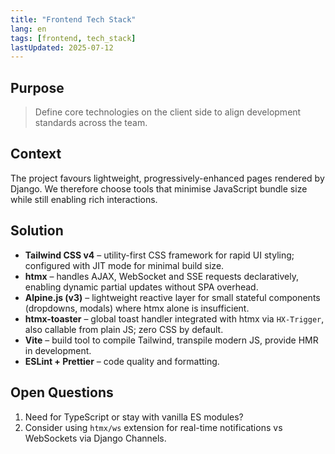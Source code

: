 ```yaml
---
title: "Frontend Tech Stack"
lang: en
tags: [frontend, tech_stack]
lastUpdated: 2025-07-12
---
```


## Purpose
> Define core technologies on the client side to align development standards across the team.

## Context
The project favours lightweight, progressively-enhanced pages rendered by Django. We therefore choose tools that minimise JavaScript bundle size while still enabling rich interactions.

## Solution
- **Tailwind CSS v4** – utility-first CSS framework for rapid UI styling; configured with JIT mode for minimal build size.
- **htmx** – handles AJAX, WebSocket and SSE requests declaratively, enabling dynamic partial updates without SPA overhead.
- **Alpine.js (v3)** – lightweight reactive layer for small stateful components (dropdowns, modals) where htmx alone is insufficient.
- **htmx-toaster** – global toast handler integrated with htmx via `HX-Trigger`, also callable from plain JS; zero CSS by default.
- **Vite** – build tool to compile Tailwind, transpile modern JS, provide HMR in development.
- **ESLint + Prettier** – code quality and formatting.

## Open Questions
1. Need for TypeScript or stay with vanilla ES modules?  
2. Consider using `htmx/ws` extension for real-time notifications vs WebSockets via Django Channels. 